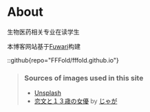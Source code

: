 # About

生物医药相关专业在读学生

本博客网站基于[Fuwari](https://github.com/saicaca/fuwari)构建

::github{repo="FFFold/fffold.github.io"}

> ### Sources of images used in this site
> - [Unsplash](https://unsplash.com/)
> - [恋文と１３歳の女優](https://jagaricoot.fanbox.cc/posts/9781540) by [じゃが](https://jagaricoot.fanbox.cc/)
